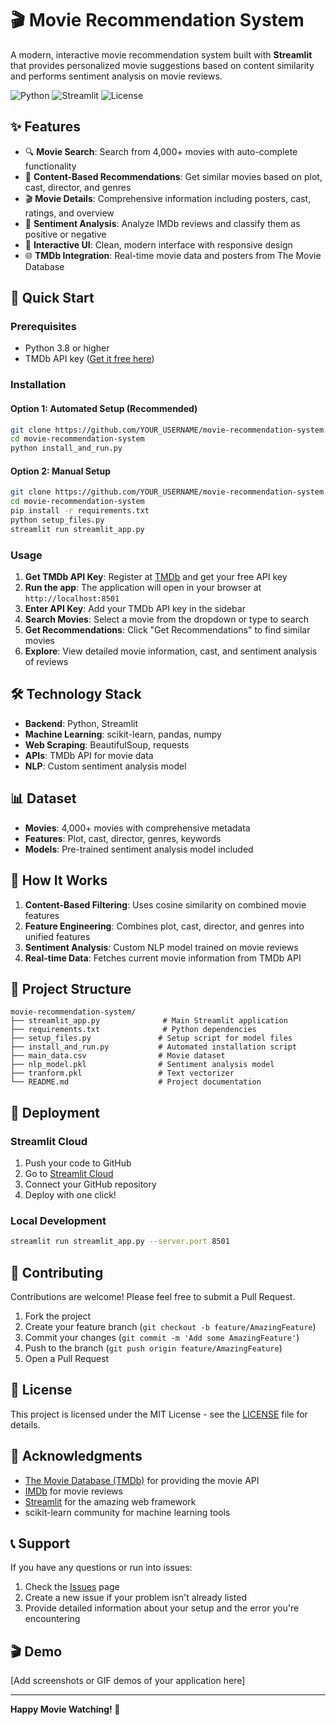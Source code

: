# 🎬 Movie Recommendation System

A modern, interactive movie recommendation system built with **Streamlit** that provides personalized movie suggestions based on content similarity and performs sentiment analysis on movie reviews.

![Python](https://img.shields.io/badge/python-v3.8+-blue.svg)
![Streamlit](https://img.shields.io/badge/streamlit-v1.28.0-red.svg)
![License](https://img.shields.io/badge/license-MIT-green.svg)

## ✨ Features

- 🔍 **Movie Search**: Search from 4,000+ movies with auto-complete functionality
- 🎯 **Content-Based Recommendations**: Get similar movies based on plot, cast, director, and genres
- 🎬 **Movie Details**: Comprehensive information including posters, cast, ratings, and overview
- 📝 **Sentiment Analysis**: Analyze IMDb reviews and classify them as positive or negative
- 🎨 **Interactive UI**: Clean, modern interface with responsive design
- 🌐 **TMDb Integration**: Real-time movie data and posters from The Movie Database

## 🚀 Quick Start

### Prerequisites

- Python 3.8 or higher
- TMDb API key ([Get it free here](https://www.themoviedb.org/settings/api))

### Installation

#### Option 1: Automated Setup (Recommended)
```bash
git clone https://github.com/YOUR_USERNAME/movie-recommendation-system.git
cd movie-recommendation-system
python install_and_run.py
```

#### Option 2: Manual Setup
```bash
git clone https://github.com/YOUR_USERNAME/movie-recommendation-system.git
cd movie-recommendation-system
pip install -r requirements.txt
python setup_files.py
streamlit run streamlit_app.py
```

### Usage

1. **Get TMDb API Key**: Register at [TMDb](https://www.themoviedb.org/) and get your free API key
2. **Run the app**: The application will open in your browser at `http://localhost:8501`
3. **Enter API Key**: Add your TMDb API key in the sidebar
4. **Search Movies**: Select a movie from the dropdown or type to search
5. **Get Recommendations**: Click "Get Recommendations" to find similar movies
6. **Explore**: View detailed movie information, cast, and sentiment analysis of reviews

## 🛠️ Technology Stack

- **Backend**: Python, Streamlit
- **Machine Learning**: scikit-learn, pandas, numpy
- **Web Scraping**: BeautifulSoup, requests
- **APIs**: TMDb API for movie data
- **NLP**: Custom sentiment analysis model

## 📊 Dataset

- **Movies**: 4,000+ movies with comprehensive metadata
- **Features**: Plot, cast, director, genres, keywords
- **Models**: Pre-trained sentiment analysis model included

## 🎯 How It Works

1. **Content-Based Filtering**: Uses cosine similarity on combined movie features
2. **Feature Engineering**: Combines plot, cast, director, and genres into unified features
3. **Sentiment Analysis**: Custom NLP model trained on movie reviews
4. **Real-time Data**: Fetches current movie information from TMDb API

## 📁 Project Structure

```
movie-recommendation-system/
├── streamlit_app.py              # Main Streamlit application
├── requirements.txt              # Python dependencies
├── setup_files.py               # Setup script for model files
├── install_and_run.py           # Automated installation script
├── main_data.csv                # Movie dataset
├── nlp_model.pkl                # Sentiment analysis model
├── tranform.pkl                 # Text vectorizer
└── README.md                    # Project documentation
```

## 🚀 Deployment

### Streamlit Cloud
1. Push your code to GitHub
2. Go to [Streamlit Cloud](https://streamlit.io/cloud)
3. Connect your GitHub repository
4. Deploy with one click!

### Local Development
```bash
streamlit run streamlit_app.py --server.port 8501
```

## 🤝 Contributing

Contributions are welcome! Please feel free to submit a Pull Request.

1. Fork the project
2. Create your feature branch (`git checkout -b feature/AmazingFeature`)
3. Commit your changes (`git commit -m 'Add some AmazingFeature'`)
4. Push to the branch (`git push origin feature/AmazingFeature`)
5. Open a Pull Request

## 📝 License

This project is licensed under the MIT License - see the [LICENSE](LICENSE) file for details.

## 🙏 Acknowledgments

- [The Movie Database (TMDb)](https://www.themoviedb.org/) for providing the movie API
- [IMDb](https://www.imdb.com/) for movie reviews
- [Streamlit](https://streamlit.io/) for the amazing web framework
- scikit-learn community for machine learning tools

## 📞 Support

If you have any questions or run into issues:

1. Check the [Issues](https://github.com/YOUR_USERNAME/movie-recommendation-system/issues) page
2. Create a new issue if your problem isn't already listed
3. Provide detailed information about your setup and the error you're encountering

## 🎬 Demo

[Add screenshots or GIF demos of your application here]

---

**Happy Movie Watching! 🍿** 
